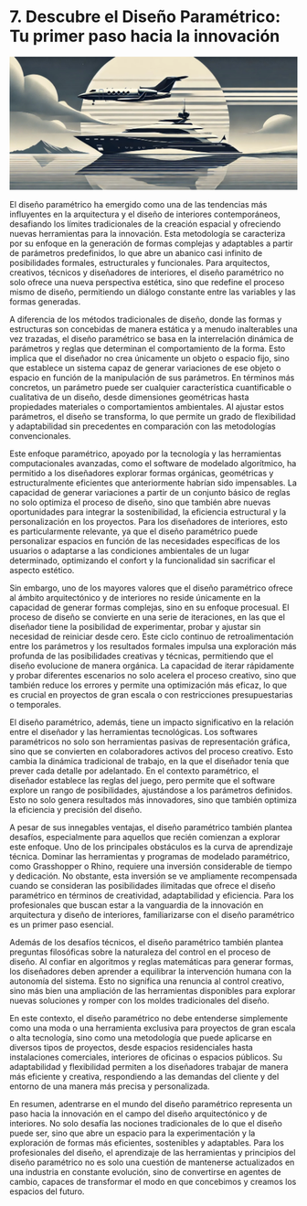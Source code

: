 # 7. Descubre el Diseño Paramétrico: Tu primer paso hacia la innovación

![imagen1-clase7](seccion2-imagenes/2024-09-27_08-41-56-5a8258f79fddbefa6c85ed2682ba5926.webp)

El diseño paramétrico ha emergido como una de las tendencias más influyentes en la arquitectura y el diseño de interiores contemporáneos, desafiando los límites tradicionales de la creación espacial y ofreciendo nuevas herramientas para la innovación. Esta metodología se caracteriza por su enfoque en la generación de formas complejas y adaptables a partir de parámetros predefinidos, lo que abre un abanico casi infinito de posibilidades formales, estructurales y funcionales. Para arquitectos, creativos, técnicos y diseñadores de interiores, el diseño paramétrico no solo ofrece una nueva perspectiva estética, sino que redefine el proceso mismo de diseño, permitiendo un diálogo constante entre las variables y las formas generadas.

A diferencia de los métodos tradicionales de diseño, donde las formas y estructuras son concebidas de manera estática y a menudo inalterables una vez trazadas, el diseño paramétrico se basa en la interrelación dinámica de parámetros y reglas que determinan el comportamiento de la forma. Esto implica que el diseñador no crea únicamente un objeto o espacio fijo, sino que establece un sistema capaz de generar variaciones de ese objeto o espacio en función de la manipulación de sus parámetros. En términos más concretos, un parámetro puede ser cualquier característica cuantificable o cualitativa de un diseño, desde dimensiones geométricas hasta propiedades materiales o comportamientos ambientales. Al ajustar estos parámetros, el diseño se transforma, lo que permite un grado de flexibilidad y adaptabilidad sin precedentes en comparación con las metodologías convencionales.

Este enfoque paramétrico, apoyado por la tecnología y las herramientas computacionales avanzadas, como el software de modelado algorítmico, ha permitido a los diseñadores explorar formas orgánicas, geométricas y estructuralmente eficientes que anteriormente habrían sido impensables. La capacidad de generar variaciones a partir de un conjunto básico de reglas no solo optimiza el proceso de diseño, sino que también abre nuevas oportunidades para integrar la sostenibilidad, la eficiencia estructural y la personalización en los proyectos. Para los diseñadores de interiores, esto es particularmente relevante, ya que el diseño paramétrico puede personalizar espacios en función de las necesidades específicas de los usuarios o adaptarse a las condiciones ambientales de un lugar determinado, optimizando el confort y la funcionalidad sin sacrificar el aspecto estético.

Sin embargo, uno de los mayores valores que el diseño paramétrico ofrece al ámbito arquitectónico y de interiores no reside únicamente en la capacidad de generar formas complejas, sino en su enfoque procesual. El proceso de diseño se convierte en una serie de iteraciones, en las que el diseñador tiene la posibilidad de experimentar, probar y ajustar sin necesidad de reiniciar desde cero. Este ciclo continuo de retroalimentación entre los parámetros y los resultados formales impulsa una exploración más profunda de las posibilidades creativas y técnicas, permitiendo que el diseño evolucione de manera orgánica. La capacidad de iterar rápidamente y probar diferentes escenarios no solo acelera el proceso creativo, sino que también reduce los errores y permite una optimización más eficaz, lo que es crucial en proyectos de gran escala o con restricciones presupuestarias o temporales.

El diseño paramétrico, además, tiene un impacto significativo en la relación entre el diseñador y las herramientas tecnológicas. Los softwares paramétricos no solo son herramientas pasivas de representación gráfica, sino que se convierten en colaboradores activos del proceso creativo. Esto cambia la dinámica tradicional de trabajo, en la que el diseñador tenía que prever cada detalle por adelantado. En el contexto paramétrico, el diseñador establece las reglas del juego, pero permite que el software explore un rango de posibilidades, ajustándose a los parámetros definidos. Esto no solo genera resultados más innovadores, sino que también optimiza la eficiencia y precisión del diseño.

A pesar de sus innegables ventajas, el diseño paramétrico también plantea desafíos, especialmente para aquellos que recién comienzan a explorar este enfoque. Uno de los principales obstáculos es la curva de aprendizaje técnica. Dominar las herramientas y programas de modelado paramétrico, como Grasshopper o Rhino, requiere una inversión considerable de tiempo y dedicación. No obstante, esta inversión se ve ampliamente recompensada cuando se consideran las posibilidades ilimitadas que ofrece el diseño paramétrico en términos de creatividad, adaptabilidad y eficiencia. Para los profesionales que buscan estar a la vanguardia de la innovación en arquitectura y diseño de interiores, familiarizarse con el diseño paramétrico es un primer paso esencial.

Además de los desafíos técnicos, el diseño paramétrico también plantea preguntas filosóficas sobre la naturaleza del control en el proceso de diseño. Al confiar en algoritmos y reglas matemáticas para generar formas, los diseñadores deben aprender a equilibrar la intervención humana con la autonomía del sistema. Esto no significa una renuncia al control creativo, sino más bien una ampliación de las herramientas disponibles para explorar nuevas soluciones y romper con los moldes tradicionales del diseño.

En este contexto, el diseño paramétrico no debe entenderse simplemente como una moda o una herramienta exclusiva para proyectos de gran escala o alta tecnología, sino como una metodología que puede aplicarse en diversos tipos de proyectos, desde espacios residenciales hasta instalaciones comerciales, interiores de oficinas o espacios públicos. Su adaptabilidad y flexibilidad permiten a los diseñadores trabajar de manera más eficiente y creativa, respondiendo a las demandas del cliente y del entorno de una manera más precisa y personalizada.

En resumen, adentrarse en el mundo del diseño paramétrico representa un paso hacia la innovación en el campo del diseño arquitectónico y de interiores. No solo desafía las nociones tradicionales de lo que el diseño puede ser, sino que abre un espacio para la experimentación y la exploración de formas más eficientes, sostenibles y adaptables. Para los profesionales del diseño, el aprendizaje de las herramientas y principios del diseño paramétrico no es solo una cuestión de mantenerse actualizados en una industria en constante evolución, sino de convertirse en agentes de cambio, capaces de transformar el modo en que concebimos y creamos los espacios del futuro.